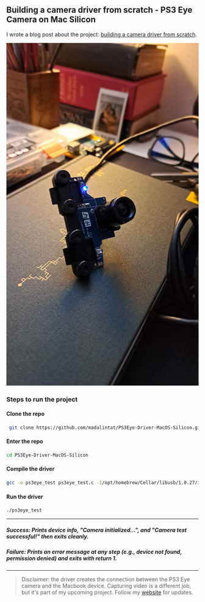 ## Building a camera driver from scratch - PS3 Eye Camera on Mac Silicon

I wrote a blog post about the project: [building a camera driver from scratch](https://cetusian.com/projects/ps3eye_driver).

![PS3 Eye Camera](ps3eye_camera_2.jpeg)

### Steps to run the project

#### Clone the repo
```bash
 git clone https://github.com/madalintat/PS3Eye-Driver-MacOS-Silicon.git
```

#### Enter the repo
```bash
cd PS3Eye-Driver-MacOS-Silicon
```

#### Compile the driver
```bash
gcc -o ps3eye_test ps3eye_test.c -I/opt/homebrew/Cellar/libusb/1.0.27/include/libusb-1.0 -L/opt/homebrew/Cellar/libusb/1.0.27/lib -lusb-1.0
```

#### Run the driver
```bash
./ps3eye_test
```
---

##### Success: Prints device info, "Camera initialized...", and "Camera test successful!" then exits cleanly.

##### Failure: Prints an error message at any step (e.g., device not found, permission denied) and exits with return 1.

---

> Disclaimer: the driver creates the connection between the PS3 Eye camera and the Macbook device. Capturing video is a different job, but it's part of my upcoming project. Follow my [website](https://cetusian.com) for updates.
